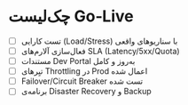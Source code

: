 # چک‌لیست Go‑Live

- [ ] تست کارایی (Load/Stress) با سناریوهای واقعی
- [ ] فعال‌سازی آلارم‌های SLA (Latency/5xx/Quota)
- [ ] مستندات Dev Portal به‌روز و کامل
- [ ] تیِرهای Throttling در Prod اعمال شده
- [ ] Failover/Circuit Breaker تست شده
- [ ] برنامه‌ی Disaster Recovery و Backup
